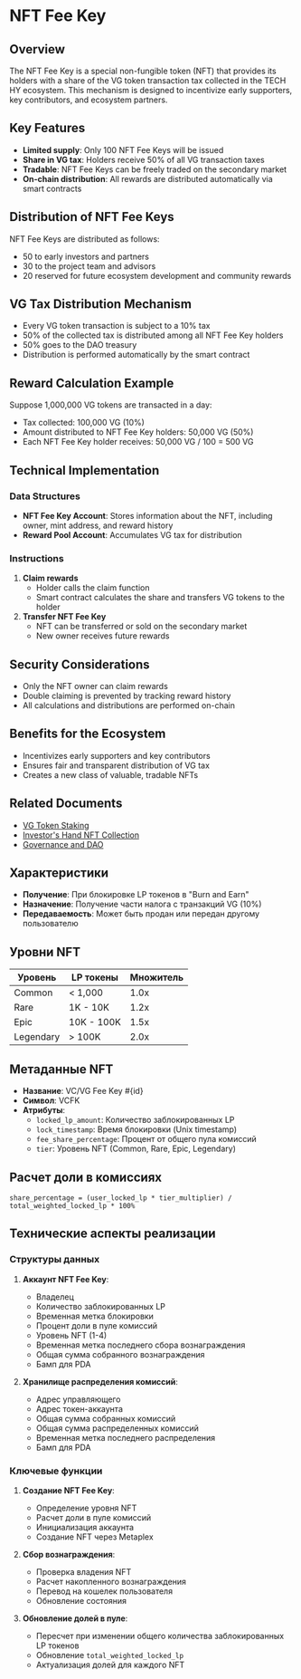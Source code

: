 # NFT Fee Key

## Overview

The NFT Fee Key is a special non-fungible token (NFT) that provides its holders with a share of the VG token transaction tax collected in the TECH HY ecosystem. This mechanism is designed to incentivize early supporters, key contributors, and ecosystem partners.

## Key Features

- **Limited supply**: Only 100 NFT Fee Keys will be issued
- **Share in VG tax**: Holders receive 50% of all VG transaction taxes
- **Tradable**: NFT Fee Keys can be freely traded on the secondary market
- **On-chain distribution**: All rewards are distributed automatically via smart contracts

## Distribution of NFT Fee Keys

NFT Fee Keys are distributed as follows:
- 50 to early investors and partners
- 30 to the project team and advisors
- 20 reserved for future ecosystem development and community rewards

## VG Tax Distribution Mechanism

- Every VG token transaction is subject to a 10% tax
- 50% of the collected tax is distributed among all NFT Fee Key holders
- 50% goes to the DAO treasury
- Distribution is performed automatically by the smart contract

## Reward Calculation Example

Suppose 1,000,000 VG tokens are transacted in a day:
- Tax collected: 100,000 VG (10%)
- Amount distributed to NFT Fee Key holders: 50,000 VG (50%)
- Each NFT Fee Key holder receives: 50,000 VG / 100 = 500 VG

## Technical Implementation

### Data Structures

- **NFT Fee Key Account**: Stores information about the NFT, including owner, mint address, and reward history
- **Reward Pool Account**: Accumulates VG tax for distribution

### Instructions

1. **Claim rewards**
   - Holder calls the claim function
   - Smart contract calculates the share and transfers VG tokens to the holder
2. **Transfer NFT Fee Key**
   - NFT can be transferred or sold on the secondary market
   - New owner receives future rewards

## Security Considerations

- Only the NFT owner can claim rewards
- Double claiming is prevented by tracking reward history
- All calculations and distributions are performed on-chain

## Benefits for the Ecosystem

- Incentivizes early supporters and key contributors
- Ensures fair and transparent distribution of VG tax
- Creates a new class of valuable, tradable NFTs

## Related Documents

- [VG Token Staking](./05-vg-staking.md)
- [Investor's Hand NFT Collection](./04.5-investors-hand-nft.md.md)
- [Governance and DAO](./07-governance.md)

## Характеристики
- **Получение**: При блокировке LP токенов в "Burn and Earn"
- **Назначение**: Получение части налога с транзакций VG (10%)
- **Передаваемость**: Может быть продан или передан другому пользователю

## Уровни NFT
| Уровень   | LP токены | Множитель |
|-----------|-----------|-----------|
| Common    | < 1,000   | 1.0x      |
| Rare      | 1K - 10K  | 1.2x      |
| Epic      | 10K - 100K| 1.5x      |
| Legendary | > 100K    | 2.0x      |

## Метаданные NFT
- **Название**: VC/VG Fee Key #{id}
- **Символ**: VCFK
- **Атрибуты**:
  - `locked_lp_amount`: Количество заблокированных LP
  - `lock_timestamp`: Время блокировки (Unix timestamp)
  - `fee_share_percentage`: Процент от общего пула комиссий
  - `tier`: Уровень NFT (Common, Rare, Epic, Legendary)

## Расчет доли в комиссиях
```
share_percentage = (user_locked_lp * tier_multiplier) / total_weighted_locked_lp * 100%
```

## Технические аспекты реализации

### Структуры данных
1. **Аккаунт NFT Fee Key**:
   - Владелец
   - Количество заблокированных LP
   - Временная метка блокировки
   - Процент доли в пуле комиссий
   - Уровень NFT (1-4)
   - Временная метка последнего сбора вознаграждения
   - Общая сумма собранного вознаграждения
   - Бамп для PDA

2. **Хранилище распределения комиссий**:
   - Адрес управляющего
   - Адрес токен-аккаунта
   - Общая сумма собранных комиссий
   - Общая сумма распределенных комиссий
   - Временная метка последнего распределения
   - Бамп для PDA

### Ключевые функции
1. **Создание NFT Fee Key**:
   - Определение уровня NFT
   - Расчет доли в пуле комиссий
   - Инициализация аккаунта
   - Создание NFT через Metaplex

2. **Сбор вознаграждения**:
   - Проверка владения NFT
   - Расчет накопленного вознаграждения
   - Перевод на кошелек пользователя
   - Обновление состояния

3. **Обновление долей в пуле**:
   - Пересчет при изменении общего количества заблокированных LP токенов
   - Обновление `total_weighted_locked_lp`
   - Актуализация долей для каждого NFT 